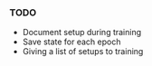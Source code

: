 ### TODO
* Document setup during training
* Save state for each epoch
* Giving a list of setups to training